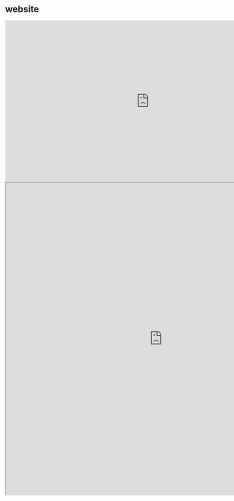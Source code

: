 # website

<iframe width="919" height="517" src="https://www.youtube.com/embed/COxGHDYV4aY" frameborder="0" allow="accelerometer; autoplay; encrypted-media; gyroscope; picture-in-picture" allowfullscreen></iframe>

<iframe width="1000" height=1000 src="https://nbviewer.jupyter.org/github/aaarista/IS362/blob/master/Week2_assignment.ipynb"</iframe>
